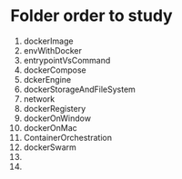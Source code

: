 # Folder order to study

1. dockerImage
2. envWithDocker
3. entrypointVsCommand
4. dockerCompose
5. dckerEngine
6. dockerStorageAndFileSystem
7. network
8. dockerRegistery
9. dockerOnWindow
10. dockerOnMac
11. ContainerOrchestration
12. dockerSwarm
13. 
14. 
